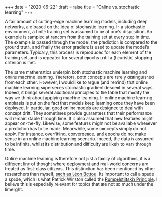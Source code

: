 +++
date = "2020-06-22"
draft = false
title = "Online vs. stochastic learning"
+++

A fair amount of cutting-edge machine learning models, including deep networks, are based on the idea of stochastic learning. In a stochastic environment, a finite training set is assumed to be at one's disposition. An example is sampled at random from the training set at every step in time. The example is passed through the model, the prediction is compared to the ground truth, and finally the error gradient is used to update the model's parameters. Typically, this process is reproduced for each element of the training set, and is repeated for several epochs until a (heuristic) stopping criterion is met.

The same mathematics underpin both stochastic machine learning and online machine learning. Therefore, both concepts are rarely distinguished from each other. However, I would like to argue (and remind) that online machine learning supersedes stochastic gradient descent in several ways. Indeed, it brings several additional principles to the table that modify the way we think about applying machine learning. In online machine learning, emphasis is put on the fact that models keep learning once they have been deployed. In particular, good online models are designed to deal with concept drift. They sometimes provide guarantees that their performance will remain stable through time. It is also assumed that new features might appear on-the-fly. Likewise, some features might not be available whenever a prediction has to be made. Meanwhile, some concepts simply do not apply. For instance, overfitting, convergence, and epochs do not make sense in an online machine learning scenario. Indeed, the data is assumed to be infinite, whilst its distribution and difficulty are likely to vary through time.

Online machine learning is therefore not just a family of algorithms, it is a different line of thought where deployment and real-world concerns are treated as first-class citizens. This distinction has been mentioned by other researchers than myself, [such as Léon Bottou](https://leon.bottou.org/slides/mlss/part1.pdf). Its important to call a spade a spade, which is what Patrick Winston called the [Rumpelstiltskin Principle](https://alum.mit.edu/slice/rumpelstiltskin-principle). I believe this is especially relevant for topics that are not so much under the limelight.
